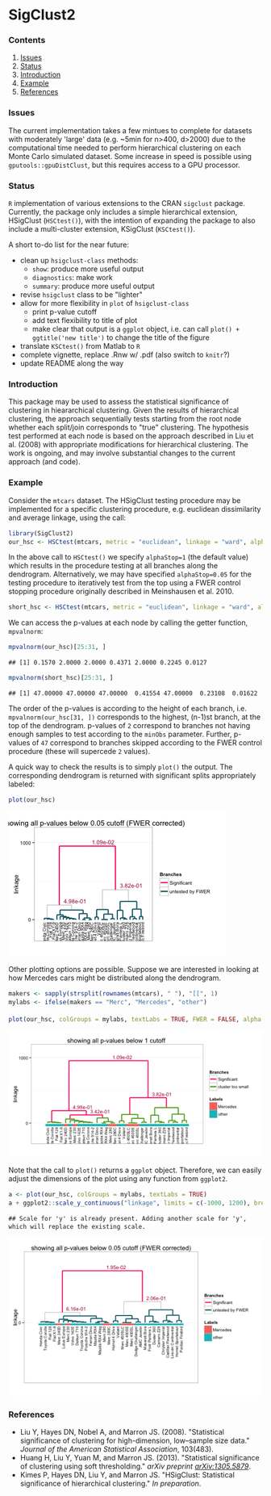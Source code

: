 SigClust2 
=======================

### Contents
1. [Issues](#issues)
2. [Status](#status)
3. [Introduction](#intro)
4. [Example](#example)
5. [References](#refs)


### <a name="issues"></a> Issues
The current implementation takes a few mintues to complete for
datasets with moderately 'large' data (e.g. ~5min for n>400, d>2000) 
due to the computational time needed to perform hierarchical clustering 
on each Monte Carlo simulated dataset. Some increase in speed is possible 
using `gputools::gpuDistClust`, but this requires access to a GPU processor. 


### <a name="status"></a> Status
`R` implementation of various extensions to the CRAN `sigclust` package.
Currently, the package only includes a simple hierarchical extension,
HSigClust (`HSCtest()`), with the intention of expanding the package to also 
include a multi-cluster extension, KSigClust (`KSCtest()`).

A short to-do list for the near future:
* clean up `hsigclust-class` methods:
  * `show`: produce more useful output
  * `diagnostics`: make work
  * `summary`: produce more useful output
* revise `hsigclust` class to be "lighter"
* allow for more flexibility in `plot` of `hsigclust-class`
  * print p-value cutoff
  * add text flexibility to title of plot
  * make clear that output is a `ggplot` object, 
  i.e. can call `plot() + ggtitle('new title')` to change the title 
  of the figure
* translate `KSCtest()` from Matlab to `R`
* complete vignette, replace .Rnw w/ .pdf (also switch to `knitr`?)
* update README along the way



### <a name="intro"></a> Introduction
This package may be used to assess the statistical significance of clustering in
hieararchical clustering. Given the results of hierarchical clustering,
the approach sequentially tests starting from the root node whether each 
split/join corresponds to "true" clustering. The hypothesis test performed at 
each node is based on the approach described in Liu et al. (2008) with 
appropriate modifications for hierarchical clustering. The work is ongoing, and 
may involve substantial changes to the current approach (and code).


### <a name="example"></a> Example
Consider the `mtcars` dataset. The HSigClust testing procedure may be 
implemented for a specific clustering procedure, e.g. euclidean dissimilarity 
and average linkage, using the call:


```r
library(SigClust2)
our_hsc <- HSCtest(mtcars, metric = "euclidean", linkage = "ward", alphaStop = 1)
```


In the above call to `HSCtest()` we specify `alphaStop=1` (the default value)
which results in the procedure testing at all branches along the dendrogram.
Alternatively, we may have specified `alphaStop=0.05` for the testing procedure
to iteratively test from the top using a FWER control stopping procedure 
originally described in Meinshausen et al. 2010. 


```r
short_hsc <- HSCtest(mtcars, metric = "euclidean", linkage = "ward", alphaStop = 0.05)
```


We can access the p-values at each node by calling the getter function, 
`mpvalnorm`:


```r
mpvalnorm(our_hsc)[25:31, ]
```

```
## [1] 0.1570 2.0000 2.0000 0.4371 2.0000 0.2245 0.0127
```

```r
mpvalnorm(short_hsc)[25:31, ]
```

```
## [1] 47.00000 47.00000 47.00000  0.41554 47.00000  0.23108  0.01622
```


The order of the p-values is according to the height of each branch, i.e. 
`mpvalnorm(our_hsc[31, ])` corresponds to the highest, (n-1)st branch, at the 
top of the dendrogram. p-values of `2` correspond to branches not having enough
samples to test according to the `minObs` parameter. Further, p-values of `47`
correspond to branches skipped according to the FWER control procedure (these 
will supercede `2` values).  

A quick way to check the results is to simply `plot()` the output. The 
corresponding dendrogram is returned with significant splits appropriately 
labeled:


```r
plot(our_hsc)
```

![plot of chunk unnamed-chunk-4](figure/unnamed-chunk-4.png) 


Other plotting options are possible. Suppose we are interested in looking at 
how Mercedes cars might be distributed along the dendrogram.


```r
makers <- sapply(strsplit(rownames(mtcars), " "), "[[", 1)
mylabs <- ifelse(makers == "Merc", "Mercedes", "other")

plot(our_hsc, colGroups = mylabs, textLabs = TRUE, FWER = FALSE, alpha = 1)
```

![plot of chunk unnamed-chunk-5](figure/unnamed-chunk-5.png) 


Note that the call to `plot()` returns a `ggplot` object. Therefore, we can 
easily adjust the dimensions of the plot using any function from  `ggplot2`.


```r
a <- plot(our_hsc, colGroups = mylabs, textLabs = TRUE)
a + ggplot2::scale_y_continuous("linkage", limits = c(-1000, 1200), breaks = 0)
```

```
## Scale for 'y' is already present. Adding another scale for 'y', which will replace the existing scale.
```

![plot of chunk unnamed-chunk-6](figure/unnamed-chunk-6.png) 


### <a name="refs"></a> References

* Liu Y, Hayes DN, Nobel A, and Marron JS. (2008). "Statistical significance of 
clustering for high-dimension, low–sample size data." 
_Journal of the American Statistical Association_, 103(483).
* Huang H, Liu Y, Yuan M, and Marron JS. (2013). "Statistical significance of 
clustering using soft thresholding." _arXiv preprint [arXiv:1305.5879]_.
* Kimes P, Hayes DN, Liu Y, and Marron JS. "HSigClust: Statistical significance 
of hierarchical clustering." _In preparation_.

[arXiv:1305.5879]: http://arxiv.org/abs/1305.5879
